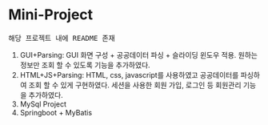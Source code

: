 # Mini-Project
<pre>해당 프로젝트 내에 README 존재</pre>
1. GUI+Parsing: GUI 화면 구성 + 공공데이터 파싱 + 슬라이딩 윈도우 적용. 원하는 정보만 조회 할 수 있도록 기능을 추가하였다.
2. HTML+JS+Parsing: HTML, css, javascript를 사용하였고 공공데이터를 파싱하여 조회 할 수 있게 구현하였다. 세션을 사용한 회원 가입, 로그인 등 회원관리 기능을 추가하였다.
3. MySql Project
4. Springboot + MyBatis
